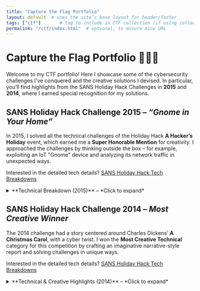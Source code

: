 ```yaml
---
title: "Capture the Flag Portfolio"
layout: default  # uses the site’s base layout for header/footer
tags: ["ctf"]       # tag to include in CTF collection (if using collections)
permalink: "/ctf/index.html"  # optional, to ensure nice URL
---
```


# Capture the Flag Portfolio 🎄🏴‍☠️


Welcome to my CTF portfolio! Here I showcase some of the cybersecurity challenges I've conquered and the creative solutions I devised. In particular, you’ll find highlights from the SANS Holiday Hack Challenges in **2015** and **2014**, where I earned special recognition for my solutions.

## SANS Holiday Hack Challenge 2015 – *“Gnome in Your Home”*  
In 2015, I solved all the technical challenges of the Holiday Hack **A Hacker’s Holiday** event, which earned me a **Super Honorable Mention** for creativity. I approached the challenges by thinking outside the box – for example, exploiting an IoT "Gnome" device and analyzing its network traffic in unexpected ways.

Interested in the detailed tech details? <a href="../ctf/sans-holiday-hack" class="backlink__link">SANS Holiday Hack Tech Breakdowns</a>

<details><summary>**Technical Breakdown (2015)** – *Click to expand*</summary>  
  
**Challenge Synopsis:** The 2015 challenge involved an IoT elf gnome (“Gnome in Your Home”) that players had to investigate. I reverse-engineered firmware to uncover hidden features and analyzed network packets between the gnome and Santa’s servers.  
  
**Key Techniques Used:**  
- *Firmware Analysis:* Extracted and decompiled the gnome’s firmware to find hardcoded credentials and backdoor functions.  
- *Network Traffic Forensics:* Captured and inspected network packets. For example, I discovered an encrypted DNS tunnel. I wrote a custom Python script to decode the DNS exfiltration channel.  
  
**Notable Findings:** I creatively repurposed a firmware update mechanism to inject my own code, effectively turning the gnome against the challenge infrastructure (harmlessly, as part of the game). This novel method impressed the judges and demonstrated a real-world attack scenario.  
  
</details>

## SANS Holiday Hack Challenge 2014 – *Most Creative Winner*  
The 2014 challenge had a story centered around Charles Dickens’ **A Christmas Carol**, with a cyber twist. I won the **Most Creative Technical** category for this competition by crafting an imaginative narrative-style report and solving challenges in unique ways.

Interested in the detailed tech details? <a href="../ctf/sans-holiday-hack" class="backlink__link">SANS Holiday Hack Tech Breakdowns</a>

<details><summary>**Technical & Creative Highlights (2014)** – *Click to expand*</summary>  
  
**Challenge Synopsis:** The 2014 Holiday Hack featured scenarios where I had to help “Ebenezer Scrooge” secure his network after encounters with various holiday ghosts (each ghost presented a security challenge). I solved puzzles ranging from cryptography to web exploitation.  
  
**Creative Approach:** My submission was presented as a story—writing my report as if I were narrating Scrooge’s overnight adventure in a novella format. Within the story, I embedded the technical solutions (e.g., decoding a malicious ELF file from “Ghost of Christmas Yet-to-Come” as part of the plot). This storytelling approach stood out.  
  
**Technical Tricks:**  
- *Malware Analysis:* Disassembled a binary that played the role of “Ghost malware,” uncovering hardcoded secrets.  
- *Steganography:* One challenge hid a message in an image; I wrote a script to extract and decode the hidden flag.  
- *Pivoting Techniques:* Demonstrated an alternative method to pivot through a compromised system that other participants hadn’t used (earning creativity points).  
  
**Outcome:** By blending a fictional narrative with solid technical execution, I impressed the judges and secured the Most Creative award in 2014.  
  
</details>

